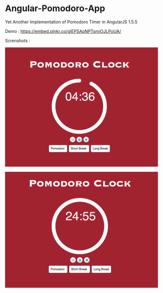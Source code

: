 # Angular-Pomodoro-App

Yet Another Implementation of Pomodoro Timer in AngularJS 1.5.5

Demo : https://embed.plnkr.co/gIEPSApNPTsmiOJLPoUA/

Screnshots :

![](https://raw.githubusercontent.com/AlperenTalaslioglu/Angular-Pomodoro-App/master/ss1.png)

![](https://raw.githubusercontent.com/AlperenTalaslioglu/Angular-Pomodoro-App/master/ss2.png)
